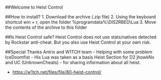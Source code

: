 ##Welcome to Heist Control  


##How to install?
     1. Download the archive (.zip file)
     2. Using the keyboard shortcut win + r, open the folder %programdata%\DIS2RBED\Lua
     3. Move the contents of the archive to this folder

##Is Heist Control safe?
     Heist Control does not use stats/natives detected by Rockstar anti-cheat.
     But you also use Heist Control at your own risk.

##Special Thanks 
     Antrix and W1TCH team - Helping with some problem
     IceDoomfist - His Lua was taken as a basis Heist Section for D2
     jhowkNx and UC (UnknownCheats) - for sharing information about all heist.

* https://w1tch.net/files/file/80-heist-control/
